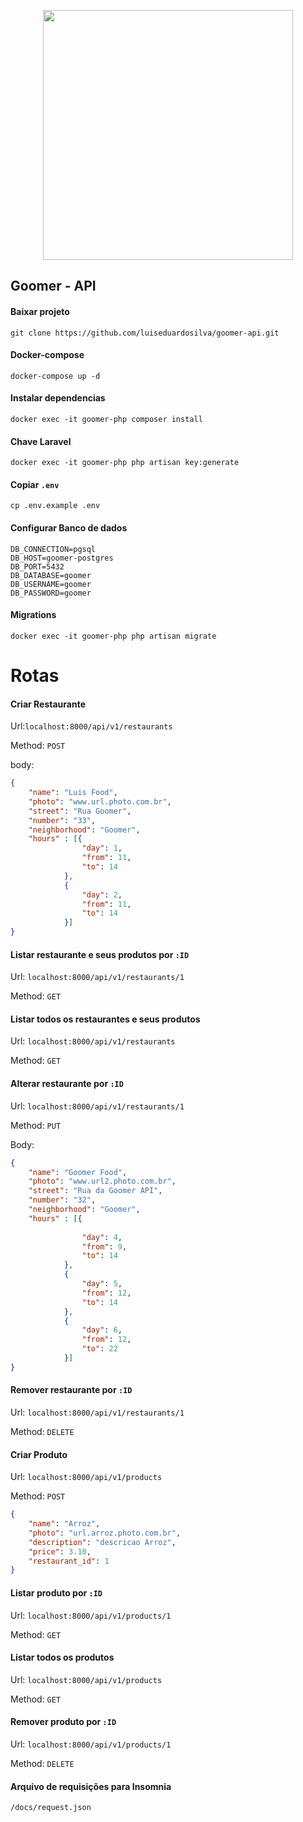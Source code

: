 <p align="center"><a href="https://laravel.com" target="_blank"><img src="https://raw.githubusercontent.com/laravel/art/master/logo-lockup/5%20SVG/2%20CMYK/1%20Full%20Color/laravel-logolockup-cmyk-red.svg" width="400"></a></p>

## Goomer - API


#### Baixar projeto

```
git clone https://github.com/luiseduardosilva/goomer-api.git
```

#### Docker-compose

```
docker-compose up -d
```


#### Instalar dependencias

```
docker exec -it goomer-php composer install
```

#### Chave Laravel
```
docker exec -it goomer-php php artisan key:generate
```

#### Copiar `.env`

```
cp .env.example .env
```

#### Configurar Banco de dados
```
DB_CONNECTION=pgsql
DB_HOST=goomer-postgres
DB_PORT=5432
DB_DATABASE=goomer
DB_USERNAME=goomer
DB_PASSWORD=goomer
```

#### Migrations
```
docker exec -it goomer-php php artisan migrate
```


# Rotas

#### Criar Restaurante

Url:`localhost:8000/api/v1/restaurants`

Method: `POST`

body:
```json
{
	"name": "Luis Food",
	"photo": "www.url.photo.com.br",
	"street": "Rua Goomer",
	"number": "33",
	"neighborhood": "Goomer",
	"hours" : [{
				"day": 1,
				"from": 11,
				"to": 14
			},
			{
				"day": 2,
				"from": 11,
				"to": 14
			}]
}
```



#### Listar restaurante e seus produtos por `:ID`

Url: `localhost:8000/api/v1/restaurants/1`

Method: `GET`



#### Listar todos os restaurantes e seus produtos

Url: `localhost:8000/api/v1/restaurants`

Method: `GET`


#### Alterar restaurante por `:ID`

Url: `localhost:8000/api/v1/restaurants/1`

Method: `PUT`

Body:

```json
{
	"name": "Goomer Food",
	"photo": "www.url2.photo.com.br",
	"street": "Rua da Goomer API",
	"number": "32",
	"neighborhood": "Goomer",
	"hours" : [{
				
				"day": 4,
				"from": 9,
				"to": 14
			},
			{
				"day": 5,
				"from": 12,
				"to": 14
			}, 
            {
				"day": 6,
				"from": 12,
				"to": 22
			}]
}
```

#### Remover restaurante por `:ID`

Url: `localhost:8000/api/v1/restaurants/1`

Method: `DELETE`


#### Criar Produto

Url: `localhost:8000/api/v1/products`

Method: `POST`

```json
{
	"name": "Arroz",
	"photo": "url.arroz.photo.com.br",
	"description": "descricao Arroz",
	"price": 3.10,
	"restaurant_id": 1
}
```

#### Listar produto por `:ID`

Url: `localhost:8000/api/v1/products/1`

Method: `GET`



#### Listar todos os produtos

Url: `localhost:8000/api/v1/products`

Method: `GET`



#### Remover produto por `:ID`

Url: `localhost:8000/api/v1/products/1`

Method: `DELETE`


#### Arquivo de requisições para Insomnia
`/docs/request.json`
